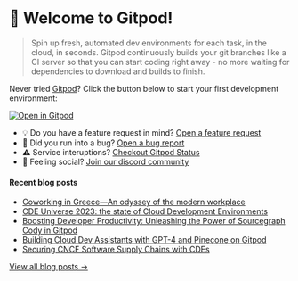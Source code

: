 # 👋 Welcome to Gitpod!

> Spin up fresh, automated dev environments for each task, in the cloud, in seconds. Gitpod continuously builds your git branches like a CI server so that you can start coding right away - no more waiting for dependencies to download and builds to finish.

Never tried [Gitpod](https://www.gitpod.io/)? Click the button below to start your first development environment:

[![Open in Gitpod](https://gitpod.io/button/open-in-gitpod.svg)](https://gitpod.new)

* 💡 Do you have a feature request in mind? [Open a feature request](https://github.com/gitpod-io/gitpod/issues/new?assignees=&labels=&template=feature_request.md&title=)
* 🐛 Did you run into a bug? [Open a bug report](https://github.com/gitpod-io/gitpod/issues/new?assignees=&labels=bug&template=bug_report.yml)
* ⚠️ Service interuptions? [Checkout Gitpod Status](https://gitpodstatus.com/)
* 🦩 Feeling social? [Join our discord community](https://www.gitpod.io/chat)

#### Recent blog posts

<!--START_SECTION:feed-->
* [Coworking in Greece—An odyssey of the modern workplace](https://www.gitpod.io/blog/coworking-in-greece-an-odyssey-of-the-modern-workplace)
* [CDE Universe 2023: the state of Cloud Development Environments](https://www.gitpod.io/blog/cde-universe-2023-recap)
* [Boosting Developer Productivity: Unleashing the Power of Sourcegraph Cody in Gitpod](https://www.gitpod.io/blog/boosting-developer-productivity-unleashing-the-power-of-sourcegraph-cody-in-gitpod)
* [Building Cloud Dev Assistants with GPT-4 and Pinecone on Gitpod](https://www.gitpod.io/blog/building-cloud-dev-assistants-with-gpt-4-on-gitpod)
* [Securing CNCF Software Supply Chains with CDEs](https://www.gitpod.io/blog/securing-cncf-software-supply-chains-with-cd-es)
<!--END_SECTION:feed-->

[View all blog posts &rarr;](https://www.gitpod.io/blog)
